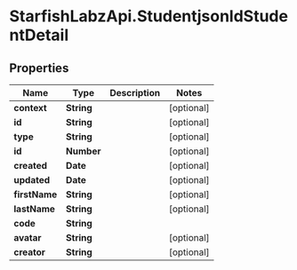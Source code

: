 # StarfishLabzApi.StudentjsonldStudentDetail

## Properties
Name | Type | Description | Notes
------------ | ------------- | ------------- | -------------
**context** | **String** |  | [optional] 
**id** | **String** |  | [optional] 
**type** | **String** |  | [optional] 
**id** | **Number** |  | [optional] 
**created** | **Date** |  | [optional] 
**updated** | **Date** |  | [optional] 
**firstName** | **String** |  | [optional] 
**lastName** | **String** |  | [optional] 
**code** | **String** |  | 
**avatar** | **String** |  | [optional] 
**creator** | **String** |  | [optional] 
